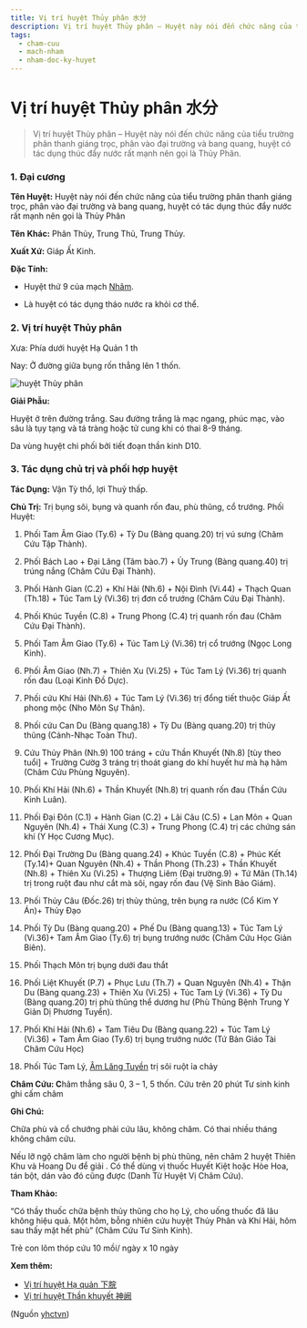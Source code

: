 ```yaml
---
title: Vị trí huyệt Thủy phân 水分
description: Vị trí huyệt Thủy phân – Huyệt này nói đến chức năng của tiểu trường phân thanh giáng trọc, phân vào đại trường và bang quang, huyệt có tác dụng thúc đẩy nước rất mạnh nên gọi là Thủy Phân.
tags:
  - cham-cuu
  - mach-nham
  - nham-doc-ky-huyet
---
```


# Vị trí huyệt Thủy phân 水分 

> Vị trí huyệt Thủy phân – Huyệt này nói đến chức năng của tiểu trường phân thanh giáng trọc, phân vào đại trường và bang quang, huyệt có tác dụng thúc đẩy nước rất mạnh nên gọi là Thủy Phân.

### 1. Đại cương

**Tên Huyệt:** Huyệt này nói đến chức năng của tiểu trường phân thanh giáng trọc, phân vào đại trường và bang quang, huyệt có tác dụng thúc đẩy nước rất mạnh nên gọi là Thủy Phân

**Tên** **Khác:** Phân Thủy, Trung Thủ, Trung Thủy.

**Xuất Xứ:** Giáp Ất Kinh.

**Đặc Tính:**

+ Huyệt thứ 9 của mạch [Nhâm](/yhctvn/dai-cuong-mach-nham).

+ Là huyệt có tác dụng tháo nước ra khỏi cơ thể.

### 2. Vị trí huyệt Thủy phân

Xưa: Phía dưới huyệt Hạ Quản 1 th

Nay: Ở đường giữa bụng rốn thẳng lên 1 thốn.

![huyệt Thủy phân](/imgs/yhctvn/huyet-thuy-phan-300x187.jpg)

**Giải Phẫu:**

Huyệt ở trên đường trắng. Sau đường trắng là mạc ngang, phúc mạc, vào sâu là tụy tạng và tá tràng hoặc tử cung khi có thai 8-9 tháng.

Da vùng huyệt chi phối bởi tiết đoạn thần kinh D10.

### 3. Tác dụng chủ trị và phối hợp huyệt

**Tác Dụng:** Vận Tỳ thổ, lợi Thuỷ thấp.

**Chủ Trị:** Trị bụng sôi, bụng và quanh rốn đau, phù thũng, cổ trướng. Phối Huyệt:

1. Phối Tam Âm Giao (Ty.6) + Tỳ Du (Bàng quang.20) trị vú sưng (Châm Cứu Tập Thành).
2. Phối Bách Lao + Đại Lăng (Tâm bào.7) + Ủy Trung (Bàng quang.40) trị trúng nắng (Châm Cứu Đại Thành).
3. Phối Hành Gian (C.2) + Khí Hải (Nh.6) + Nội Đình (Vi.44) + Thạch Quan (Th.18) + Túc Tam Lý (Vi.36) trị đơn cổ trướng (Châm Cứu Đại Thành).
4. Phối Khúc Tuyền (C.8) + Trung Phong (C.4) trị quanh rốn đau (Châm Cứu Đại Thành).
5. Phối Tam Âm Giao (Ty.6) + Túc Tam Lý (Vi.36) trị cổ trướng (Ngọc Long Kinh).
6. Phối Âm Giao (Nh.7) + Thiên Xu (Vi.25) + Túc Tam Lý (Vi.36) trị quanh rốn đau (Loại Kinh Đồ Dực).
7. Phối cứu Khí Hải (Nh.6) + Túc Tam Lý (Vi.36) trị đổng tiết thuộc Giáp Ất phong mộc (Nho Môn Sự Thân).
8. Phối cứu Can Du (Bàng quang.18) + Tỳ Du (Bàng quang.20) trị thủy thũng (Cảnh-Nhạc Toàn Thư).
9. Cứu Thủy Phân (Nh.9) 100 tráng + cứu Thần Khuyết (Nh.8) [tùy theo tuổi] + Trường Cườg 3 tráng trị thoát giang do khí huyết hư mà hạ hãm (Châm Cứu Phùng Nguyên).
10. Phối Khí Hải (Nh.6) + Thần Khuyết (Nh.8) trị quanh rốn đau (Thần Cứu Kinh Luân).
11. Phối Đại Đôn (C.1) + Hành Gian (C.2) + Lãi Câu (C.5) + Lan Môn + Quan Nguyên (Nh.4) + Thái Xung (C.3) + Trung Phong (C.4) trị các chứng sán khí (Y Học Cương Mục).
12. Phối Đại Trường Du (Bàng quang.24) + Khúc Tuyền (C.8) + Phúc Kết (Ty.14)+ Quan Nguyên (Nh.4) + Thần Phong (Th.23) + Thần Khuyết (Nh.8) + Thiên Xu (Vi.25) + Thượng Liêm (Đại trường.9) + Tứ Mãn (Th.14) trị trong ruột đau như cắt mà sôi, ngay rốn đau (Vệ Sinh Bảo Giám).

13. Phối Thủy Câu (Đốc.26) trị thủy thủng, trên bụng ra nước (Cổ Kim Y Án)+ Thủy Đạo
14. Phối Tỳ Du (Bàng quang.20) + Phế Du (Bàng quang.13) + Túc Tam Lý (Vi.36)+ Tam Âm Giao (Ty.6) trị bụng trướng nước (Châm Cứu Học Giản Biên).

15. Phối Thạch Môn trị bụng dưới đau thắt
16. Phối Liệt Khuyết (P.7) + Phục Lưu (Th.7) + Quan Nguyên (Nh.4) + Thận Du (Bàng quang.23) + Thiên Xu (Vi.25) + Túc Tam Lý (Vi.36) + Tỳ Du (Bàng quang.20) trị phù thũng thể dương hư (Phù Thũng Bệnh Trung Y Giản Dị Phương Tuyển).
17. Phối Khí Hải (Nh.6) + Tam Tiêu Du (Bàng quang.22) + Túc Tam Lý (Vi.36) + Tam Âm Giao (Ty.6) trị bụng trướng nước (Tứ Bản Giáo Tài Châm Cứu Học)
18. Phối Túc Tam Lý, [Âm Lăng Tuyền](/yhctvn/vi-tri-huyet-am-lang-tuyen-%e9%98%b4%e9%99%b5%e6%b3%89) trị sôi ruột ỉa chảy

**Châm Cứu: C**hâm thẳng sâu 0, 3 – 1, 5 thốn. Cứu trên 20 phút Tư sinh kinh ghi cấm châm

**Ghi Chú:**

Chữa phù và cổ chướng phải cứu lâu, không châm. Có thai nhiều tháng không châm cứu.

Nếu lỡ ngộ châm làm cho người bệnh bị phù thũng, nên châm 2 huyệt Thiên Khu và Hoang Du để giải . Có thể dùng vị thuốc Huyết Kiệt hoặc Hòe Hoa, tán bột, dán vào đó cũng được (Danh Từ Huyệt Vị Châm Cứu).

**Tham Khảo:**

“Có thầy thuốc chữa bệnh thủy thũng cho họ Lý, cho uống thuốc đã lâu không hiệu quả. Một hôm, bỗng nhiên cứu huyệt Thủy Phân và Khí Hải, hôm sau thấy mặt hết phù” (Châm Cứu Tư Sinh Kinh).

Trẻ con lõm thóp cứu 10 mồi/ ngày x 10 ngày

**Xem thêm:**

* [Vị trí huyệt Hạ quản 下脘](/yhctvn/vi-tri-huyet-ha-quan-%e4%b8%8b%e8%84%98)
* [Vị trí huyệt Thần khuyết 神阙](/yhctvn/vi-tri-huyet-than-khuyet-%e7%a5%9e%e9%98%99)

(Nguồn <a href="https://yhctvn.com/vi-tri-huyet-thuy-phan-水分/" target="_blank">yhctvn</a>)
